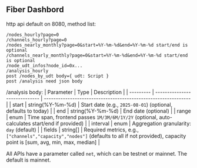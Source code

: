 ## Fiber Dashbord

http api default on 8080, method list:

```
/nodes_hourly?page=0
/channels_hourly?page=0
/nodes_nearly_monthly?page=0&start=%Y-%m-%d&end=%Y-%m-%d start/end is optional
/channels_nearly_monthly?page=0&start=%Y-%m-%d&end=%Y-%m-%d start/end is optional
/node_udt_infos?node_id=0x...
/analysis_hourly
post /nodes_by_udt body={ udt: Script }
post /analysis need json body
```


/analysis body:
| Parameter | Type                          | Description                                                    |
| --------- | ----------------------------- | -------------------------------------------------------------- |
| start     | string(%Y-%m-%d)              | Start date (e.g., `2025-08-01`) (optional, defaults to today) |
| end       | string(%Y-%m-%d)              | End date (optional)                                            |
| range     | enum                          | Time span, frontend passes `1M/3M/6M/1Y/2Y` (optional, auto-calculates start/end if provided) |
| interval  | enum                          | Aggregation granularity: `day` (default)                      |
| fields    | string\[]                     | Required metrics, e.g., `["channels","capacity","nodes"]` (defaults to all if not provided), capacity point is [sum, avg, min, max, median] |


All APIs have a parameter called `net`, which can be testnet or mainnet. The default is mainnet.
